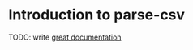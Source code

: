 # Introduction to parse-csv

TODO: write [great documentation](http://jacobian.org/writing/what-to-write/)
